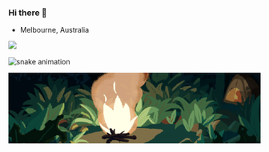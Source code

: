 ### Hi there 👋
- Melbourne, Australia


<img height="180em" src="https://github-readme-stats-eight-theta.vercel.app/api?username=benhrpr&show_icons=true&theme=vision-friendly-dark&include_all_commits=true&count_private=true"/>

![snake animation](https://github.com/benhrpr>/benhrpr>/blob/output/github-contribution-grid-snake2.svg)

<img alt="Campfire" src="https://raw.githubusercontent.com/Benhrpr/Benhrpr/main/campfire.gif" align=center>
